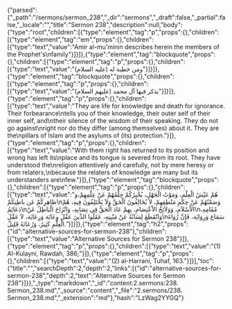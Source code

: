 {"parsed":{"_path":"/sermons/sermon_238","_dir":"sermons","_draft":false,"_partial":false,"_locale":"","title":"Sermon 238","description":null,"body":{"type":"root","children":[{"type":"element","tag":"p","props":{},"children":[{"type":"element","tag":"em","props":{},"children":[{"type":"text","value":"Amir al-mu'minin describes herein the members of the Prophet's\nfamily"}]}]},{"type":"element","tag":"blockquote","props":{},"children":[{"type":"element","tag":"p","props":{},"children":[{"type":"text","value":"ومن خطبة له (عليه السلام)"}]}]},{"type":"element","tag":"blockquote","props":{},"children":[{"type":"element","tag":"p","props":{},"children":[{"type":"text","value":"يذكر فيها آل محمد (عليهم السلام)"}]}]},{"type":"element","tag":"p","props":{},"children":[{"type":"text","value":"They are life for knowledge and death for ignorance. Their forbearance\ntells you of their knowledge, their outer self of their inner self, and\ntheir silence of the wisdom of their speaking. They do not go against\nright nor do they differ (among themselves) about it. They are the\npillars of Islam and the asylums of (its) protection."}]},{"type":"element","tag":"p","props":{},"children":[{"type":"text","value":"With them right has returned to its position and wrong has left its\nplace and its tongue is severed from its root. They have understood the\nreligion attentively and carefully, not by mere heresy or from relaters,\nbecause the relaters of knowledge are many but its understanders are\nfew."}]},{"type":"element","tag":"blockquote","props":{},"children":[{"type":"element","tag":"p","props":{},"children":[{"type":"text","value":"هُمْ عَيْشُ الْعِلْمِ، وَمَوْتُ الْجَهْلِ، يُخْبِرُكُمْ حِلْمُهُمْ عَنْ عِلْمِهِمْ،وَ ظاهِرِكُمْ عَن باطِنِكُمْ\nوَصَمْتُهُمْ عَنْ حِكَمِ مَنْطِقِهِمْ، لاَ يُخَالِفُونَ الْحَقَّ وَلاَ يَخْتَلِفُونَ فِيهِ، هُمْ دَعَائِمُ\nالاْسْلاَمِ، وَوَلاَئِجُ الاْعْتِصَامِ، بِهِمْ عَادَ الْحَقُّ فِي نِصَابِهِ، وَانْزَاحَ الْبَاطِلُ عَنْ\nمُقَامِهِ، وَانْقَطَعَ لِسَانُهُ عَنْ مَنْبِتِهِ، عَقَلُوا الدِّينَ عَقْلَ وِعَايَة وَرِعَايَة، لاَ عَقْلَ\nسَمَاع وَرِوَايَة، فَإِنَّ رُوَاةَ الْعِلْمِ كَثِيرٌ، وَرُعَاتَهُ قَلِيلٌ."}]}]},{"type":"element","tag":"h2","props":{"id":"alternative-sources-for-sermon-238"},"children":[{"type":"text","value":"Alternative Sources for Sermon 238"}]},{"type":"element","tag":"p","props":{},"children":[{"type":"text","value":"(1) Al-Kulayni, Rawdah, 386;"}]},{"type":"element","tag":"p","props":{},"children":[{"type":"text","value":"(2) al-Harrani, Tuhaf, 163."}]}],"toc":{"title":"","searchDepth":2,"depth":2,"links":[{"id":"alternative-sources-for-sermon-238","depth":2,"text":"Alternative Sources for Sermon 238"}]}},"_type":"markdown","_id":"content:2.sermons:238. Sermon_238.md","_source":"content","_file":"2.sermons/238. Sermon_238.md","_extension":"md"},"hash":"LzWag2YYGQ"}